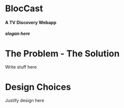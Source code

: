# BlocCast

#### A TV Discovery Webapp

##### slogan here

# The Problem - The Solution

Write stuff here

# Design Choices

Justify design here
